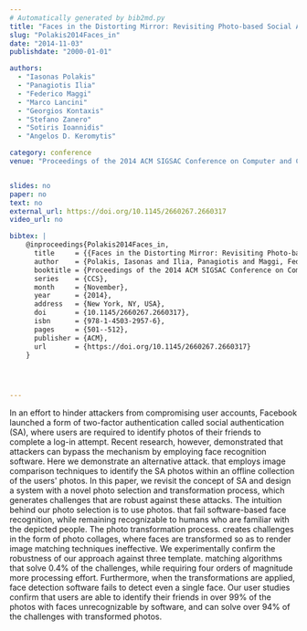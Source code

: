 ```yaml
---
# Automatically generated by bib2md.py
title: "Faces in the Distorting Mirror: Revisiting Photo-based Social Authentication"
slug: "Polakis2014Faces_in"
date: "2014-11-03"
publishdate: "2000-01-01"

authors:
  - "Iasonas Polakis"
  - "Panagiotis Ilia"
  - "Federico Maggi"
  - "Marco Lancini"
  - "Georgios Kontaxis"
  - "Stefano Zanero"
  - "Sotiris Ioannidis"
  - "Angelos D. Keromytis"

category: conference
venue: "Proceedings of the 2014 ACM SIGSAC Conference on Computer and Communications Security (CCS)"


slides: no
paper: no
text: no
external_url: https://doi.org/10.1145/2660267.2660317
video_url: no

bibtex: |
    @inproceedings{Polakis2014Faces_in,
      title     = {{Faces in the Distorting Mirror: Revisiting Photo-based Social Authentication}},
      author    = {Polakis, Iasonas and Ilia, Panagiotis and Maggi, Federico and Lancini, Marco and Kontaxis, Georgios and Zanero, Stefano and Ioannidis, Sotiris and Keromytis, Angelos D.},
      booktitle = {Proceedings of the 2014 ACM SIGSAC Conference on Computer and Communications Security},
      series    = {CCS},
      month     = {November},
      year      = {2014},
      address   = {New York, NY, USA},
      doi       = {10.1145/2660267.2660317},
      isbn      = {978-1-4503-2957-6},
      pages     = {501--512},
      publisher = {ACM},
      url       = {https://doi.org/10.1145/2660267.2660317}
    }




---
```


In an effort to hinder attackers from compromising user accounts, Facebook launched a form of two-factor authentication called social authentication (SA), where users are required to identify photos of their friends to complete a log-in attempt. Recent research, however, demonstrated that attackers can bypass the mechanism by employing face recognition software. Here we demonstrate an alternative attack. that employs image comparison techniques to identify the SA photos within an offline collection of the users' photos. In this paper, we revisit the concept of SA and design a system with a novel photo selection and transformation process, which generates challenges that are robust against these attacks. The intuition behind our photo selection is to use photos. that fail software-based face recognition, while remaining recognizable to humans who are familiar with the depicted people. The photo transformation process. creates challenges in the form of photo collages, where faces are transformed so as to render image matching techniques ineffective. We experimentally confirm the robustness of our approach against three template. matching algorithms that solve 0.4% of the challenges, while requiring four orders of magnitude more processing effort. Furthermore, when the transformations are applied, face detection software fails to detect even a single face. Our user studies confirm that users are able to identify their friends in over 99% of the photos with faces unrecognizable by software, and can solve over 94\% of the challenges with transformed photos.